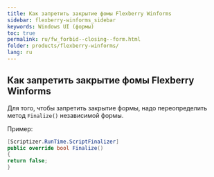 ```yaml
---
title: Как запретить закрытие фомы Flexberry Winforms
sidebar: flexberry-winforms_sidebar
keywords: Windows UI (формы)
toc: true
permalink: ru/fw_forbid--closing--form.html
folder: products/flexberry-winforms/
lang: ru
---
```


## Как запретить закрытие фомы Flexberry Winforms

Для того, чтобы запретить закрытие формы, надо переопределить метод `Finalize()` независимой формы.

Пример:

```cs
[Scriptizer.RunTime.ScriptFinalizer]
public override bool Finalize()
{
return false;
}
```